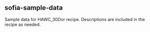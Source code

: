## sofia-sample-data
Sample data for HAWC_30Dor recipe.  Descriptions are included in the recipe as needed.
